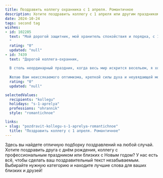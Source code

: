 ```yaml
---
title: Поздравить коллегу охранника с 1 апреля. Романтичное
description: Хотите поздравить коллегу с 1 апреля или другим праздником? Наш ИИ создаст незабываемое поздравление, а вы обязательно выделитесь среди других.  
date: 2024-10-24
tags: second tag
wishes:
- id: 102285
  text: "Мой дорогой защитник, мой хранитель спокойствия и порядка, с 1 апреля!  В этот день, полный неожиданных поворотов и лёгкой  шутки, я хочу пожелать тебе, чтобы твоё сердце хранило не только покой и безопасность других, но и свою собственную, безграничную любовь. Пусть в твоей жизни будет столько же ярких и тёплых моментов, сколько лучей солнца проникает сквозь твои крепкие, надёжные руки.  С праздником!
  "
  rating: "0"
  updated: "null"
- id: 7439
  text: "Дорогой коллега-охранник,
  
  В столь неординарный праздник, когда весь мир искрится весельем, я хочу пожелать Вам, как верному стражу нашего спокойствия, всего самого светлого и доброго. Пусть Ваша служба всегда будет легкой, а улыбки коллег и благодарность тех, кого Вы оберегаете, согревают душу в любой день.
  
  Желаю Вам неиссякаемого оптимизма, крепкой силы духа и неувядающей молодости. Пусть в Вашей жизни будет больше романтики, неожиданных сюрпризов и незабываемых моментов. Как говорится, служи и не тужи!"
  rating: "0"
  updated: "null"

selectedValues:
  recipients: "kollegu"
  holidays: "s-1-aprelya"
  professions: "ohrannik"
  style: "romantichnoe"

links:
- slug: "pozdravit-kollegu-s-1-aprelya-romantichnoe"
  title: "Поздравить коллегу с 1 апреля. Романтичное"
---
```


Здесь вы найдете отличную подборку поздравлений на любой случай.
Хотите поздравить друга с днём рождения, коллегу с профессиональным праздником или близких с Новым годом? У нас есть всё, чтобы сделать ваш поздравительный текст незабываемым. Выбирайте нужную категорию и находите лучшие слова для ваших близких и друзей!
